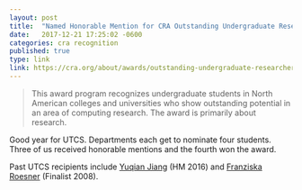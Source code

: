 ```yaml
---
layout: post
title:  "Named Honorable Mention for CRA Outstanding Undergraduate Researcher Award"
date:   2017-12-21 17:25:02 -0600
categories: cra recognition
published: true
type: link
link: https://cra.org/about/awards/outstanding-undergraduate-researcher-award/2018/
---
```


>This award program recognizes undergraduate students in North American colleges and universities who show outstanding 
>potential in an area of computing research. The award is primarily about research.

Good year for UTCS. Departments each get to nominate four students. Three 
of us received honorable mentions and the fourth won the award.

Past UTCS recipients include [Yuqian Jiang](https://www.linkedin.com/in/yuqian-jiang-131b4971/) (HM 2016) and [Franziska Roesner](https://www.franziroesner.com) (Finalist 2008).